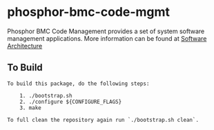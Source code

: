 # phosphor-bmc-code-mgmt
Phosphor BMC Code Management provides a set of system software management
applications. More information can be found at
[Software Architecture](https://github.com/openbmc/phosphor-dbus-interfaces/blob/master/xyz/openbmc_project/Software/README.md)

## To Build
```
To build this package, do the following steps:

    1. ./bootstrap.sh
    2. ./configure ${CONFIGURE_FLAGS}
    3. make

To full clean the repository again run `./bootstrap.sh clean`.
```

